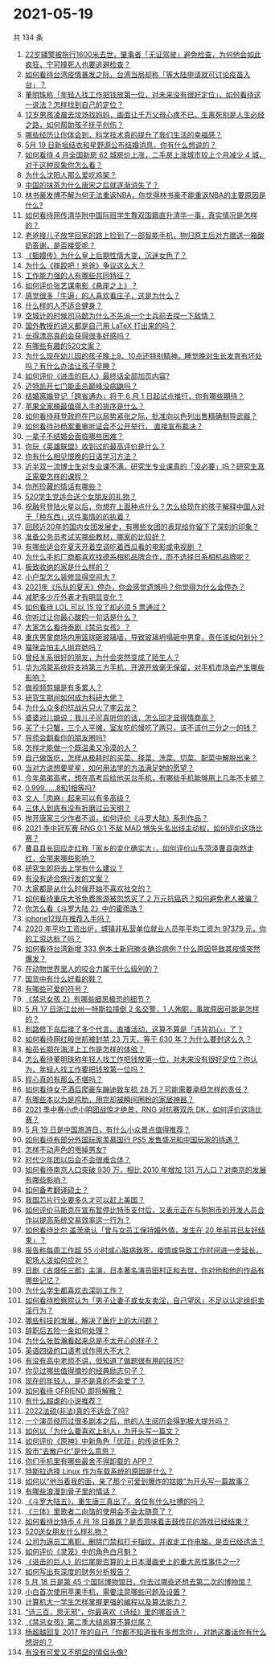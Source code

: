# 2021-05-19

共 134 条

<!-- BEGIN -->
<!-- 最后更新时间 Wed May 19 2021 16:02:46 GMT+0800 (China Standard Time) -->

1. [22岁辅警被拖行1600米去世，肇事者「无证驾驶」避免检查，为何他会如此疯狂，宁可撞死人也要逃避检查？](https://www.zhihu.com/question/460135941)
2. [如何看待台湾疫情暴发之际，台湾当局却称「等大陆申请就可讨论疫苗入台」？](https://www.zhihu.com/question/460171280)
3. [董明珠称「年轻人找工作把钱放第一位，对未来没有很好定位」，如何看待这一说法？怎样找到自己的定位？](https://www.zhihu.com/question/460116131)
4. [12岁男孩凌晨去坟场找妈妈，画面让千万父母心疼不已。生离死别是人生必经之路，如何帮助孩子抚平创伤？](https://www.zhihu.com/question/460220425)
5. [哪些经历让你体会到，科学技术真的提升了我们生活的幸福感？](https://www.zhihu.com/question/459895565)
6. [5月 19 日新垣结衣和星野源公布结婚消息，你有什么想说的？](https://www.zhihu.com/question/460300576)
7. [如何看待 4 月全国新房 62 城房价上涨，二手房上涨城市较上个月减少 4
   城，对于这种现象你怎么看？](https://www.zhihu.com/question/459959827)
8. [为什么沈阳人那么爱吃鸡架？](https://www.zhihu.com/question/21313944)
9. [中国的抹茶为什么唐宋之后就逐渐消失了？](https://www.zhihu.com/question/22132630)
10. [林书豪发博不解为何无法重返NBA，你觉得林书豪不能重返NBA的主要原因是什么?](https://www.zhihu.com/question/460240591)
11. [如何看待网传清华附中国际班学生靠双国籍直升清华一事，真实情况是怎样的？](https://www.zhihu.com/question/460168268)
12. [老爸接儿子放学回家的路上捡到了一部智能手机，物归原主后对方赠送一箱酸奶答谢，是否接受呢？](https://www.zhihu.com/question/459438665)
13. [《甄嬛传》为什么皇上后期性情大变，沉迷女色了？](https://www.zhihu.com/question/459465312)
14. [为什么《摔跤吧！爸爸》争议这么大？](https://www.zhihu.com/question/59143980)
15. [工作能力强的人有哪些共同特征？](https://www.zhihu.com/question/28880482)
16. [如何评价张艺谋电影《悬崖之上》？](https://www.zhihu.com/question/451738975)
17. [感觉很多「牛逼」的人喜欢看庄子，这是为什么？](https://www.zhihu.com/question/31811556)
18. [什么样的人不适合健身？](https://www.zhihu.com/question/459306994)
19. [空城计的时候司马懿为什么不先派一个士兵前去探一下敌情？](https://www.zhihu.com/question/454792574)
20. [国外教授的讲义都是自己用 LaTeX 打出来的吗？](https://www.zhihu.com/question/29227449)
21. [长得漂亮真的会获得很多好感吗？](https://www.zhihu.com/question/447895641)
22. [有哪些有趣的520文案？](https://www.zhihu.com/question/395903926)
23. [为什么现在幼儿园的孩子晚上9、10点还特别精神，睡觉晚对生长发育有坏处吗？有什么办法让孩子早睡？](https://www.zhihu.com/question/459339958)
24. [如何评价《进击的巨人》最终话全部加页内容?](https://www.zhihu.com/question/460186596)
25. [迈特凯开七门能击杀巅峰没病鼬吗？](https://www.zhihu.com/question/459226534)
26. [结婚离婚登记「跨省通办」将于 6 月 1
    日起试点推行，你有哪些期待？](https://www.zhihu.com/question/460270616)
27. [苹果全家桶最值得入手的排序是什么？](https://www.zhihu.com/question/453146906)
28. [如何看待拜登政府在巴以局势紧张之际，批准向以色列出售精确制导武器？](https://www.zhihu.com/question/460005223)
29. [如何看待孙杨案重审听证会不公开举行， 直接宣布裁决？](https://www.zhihu.com/question/460075107)
30. [一辈子不结婚会面临哪些困难？](https://www.zhihu.com/question/424799240)
31. [你玩《英雄联盟》收到过的最高评价是什么？](https://www.zhihu.com/question/423618604)
32. [你有什么相见恨晚的日语学习方法？](https://www.zhihu.com/question/26939890)
33. [近半双一流博士生对专业课不满，研究生专业课真的「没必要」吗？研究生真正需要怎样的课程？](https://www.zhihu.com/question/460069147)
34. [你所珍藏的情话有哪些？](https://www.zhihu.com/question/437885856)
35. [520学生党适合送个女朋友的礼物？](https://www.zhihu.com/question/458442399)
36. [祝融号登陆火星以后，你想在上面种点什么？怎么给现在的孩子解释中国人对于「种东西」这件事情的的执着？](https://www.zhihu.com/question/459504092)
37. [回顾近20年的国内女团发展史，有哪些女团的表现给你留下了深刻的印象？](https://www.zhihu.com/question/460079356)
38. [准备公务员考试买哪些教材，哪家的比较好？](https://www.zhihu.com/question/268343163)
39. [有哪些适合在夏天开着空调吃着西瓜看的电影或电视剧 ？](https://www.zhihu.com/question/459399449)
40. [为什么手机厂商都喜欢找德系相机品牌合作，而不选择日系相机品牌呢？](https://www.zhihu.com/question/459953910)
41. [极致收纳的家是什么样的？](https://www.zhihu.com/question/331434969)
42. [小户型怎么装修显得空间大？](https://www.zhihu.com/question/451689301)
43. [2021年《乐队的夏天》停办，你会感觉遗憾吗？你觉得为什么会停办？](https://www.zhihu.com/question/459868604)
44. [减肥多少斤外表才有明显变化？](https://www.zhihu.com/question/370480474)
45. [如何看待 LOL 可以 15 投了却必须 5 票通过？](https://www.zhihu.com/question/460061128)
46. [你听过让你最心酸的一句话是什么？](https://www.zhihu.com/question/424123484)
47. [大家怎么看待泰剧《禁忌女孩》？](https://www.zhihu.com/question/338714765)
48. [重庆男童商场内用篮球砸玻璃墙，导致玻璃坍塌砸中男童，责任该如何划分？](https://www.zhihu.com/question/459951061)
49. [猫咪会怕主人抛弃她吗？](https://www.zhihu.com/question/278375446)
50. [曾经关系很好的朋友，为什会突然变成了陌生人？](https://www.zhihu.com/question/317909358)
51. [华为鸿蒙系统将支持第三方手机，开源开放毫无保留，对手机市场会产生哪些影响？](https://www.zhihu.com/question/460090403)
52. [做视频剪辑是有多累人？](https://www.zhihu.com/question/309667217)
53. [研究生期间如何成为科研大佬？](https://www.zhihu.com/question/458196603)
54. [为什么众多的抗战片只火了李云龙？](https://www.zhihu.com/question/268674369)
55. [婆婆对儿媳说：我儿子可真听你的话，怎么回才显得情商高？](https://www.zhihu.com/question/431787513)
56. [买了十只蟹，三个人平摊，室友吃的慢吃了两只，该不该付三分之一的钱？](https://www.zhihu.com/question/455193507)
57. [导师会翻看你的朋友圈吗?](https://www.zhihu.com/question/377742704)
58. [怎样才能做一个既温柔又冷漠的人？](https://www.zhihu.com/question/451958211)
59. [自己做饭吃，怎样从极耗时的买菜、择菜、洗菜、切菜、配菜中解脱出来？](https://www.zhihu.com/question/22903687)
60. [当对方说想要星星，如何用法学的方法满足她的愿望？](https://www.zhihu.com/question/329384045)
61. [今年弟弟高考，想在高考后给他买台手机，有哪些手机能够用上几年不卡顿？](https://www.zhihu.com/question/459230225)
62. [0.999......8和1相等吗?](https://www.zhihu.com/question/459883219)
63. [文人「肉麻」起来可以有多高级？](https://www.zhihu.com/question/453352603)
64. [三体人到底有没有折磨过云天明？](https://www.zhihu.com/question/459076670)
65. [抛开唐家三少作者不谈，如何评价《斗罗大陆》系列作品？](https://www.zhihu.com/question/458675311)
66. [2021 季中冠军赛 RNG 0:1 不敌 MAD
    憾失头名出线主动权，如何评价这场比赛？](https://www.zhihu.com/question/460195556)
67. [曹县县长回应走红称「家乡的变化确实大」，如何评价山东菏泽曹县突然走红，会带来哪些影响？](https://www.zhihu.com/question/460089541)
68. [研究生即将去上学有什么建议？](https://www.zhihu.com/question/455377407)
69. [有没有适合旅行发的文案？](https://www.zhihu.com/question/446298373)
70. [大家都是从什么时候开始不喜欢社交的？](https://www.zhihu.com/question/376864339)
71. [如何看待重庆大爷免费旅游被忽悠买了 2
    万元抗癌药？如何避免老人被骗？](https://www.zhihu.com/question/460062120)
72. [你怎么看《斗罗大陆 2》中的霍雨浩？](https://www.zhihu.com/question/448099513)
73. [iphone12现在推荐入手吗？](https://www.zhihu.com/question/444574639)
74. [2020 年平均工资出炉，城镇非私营单位就业人员年平均工资为 97379
    元，你的工资达标了吗？](https://www.zhihu.com/question/460249122)
75. [如何看待台湾新增 333
    例本土新冠肺炎确诊病例？什么原因导致其疫情突然爆发？](https://www.zhihu.com/question/459920978)
76. [在动物世界里人的咬合力属于什么级别的？](https://www.zhihu.com/question/459408371)
77. [国货中有什么好看的鞋？](https://www.zhihu.com/question/278654959)
78. [有哪些可爱的符号？](https://www.zhihu.com/question/314270796)
79. [《禁忌女孩 2》有哪些细思极恐的细节？](https://www.zhihu.com/question/458343322)
80. [5 月 17 日浙江台州一特斯拉撞倒 2 名交警，1
    人殉职，事故原因可能是怎样的？](https://www.zhihu.com/question/460003832)
81. [利路修下岛后接了多个代言、直播活动，这算不算是「违背初心」了？](https://www.zhihu.com/question/460088683)
82. [如何看待网红殷世航被封禁 23 万天，等于 630
    年？为什么要封这么久？](https://www.zhihu.com/question/459925437)
83. [船员长期在海洋上工作是怎样的体验？](https://www.zhihu.com/question/29298020)
84. [怎么看待董明珠称年轻人找工作把钱放第一位，对未来没有很好定位？你认为，年轻人找工作要把钱放第一位吗？](https://www.zhihu.com/question/460105724)
85. [程心真的有那么不堪吗？](https://www.zhihu.com/question/418036982)
86. [如何看待女子酒后爬豪车蹦迪致车损 28
    万？可能需要承担怎样的责任？](https://www.zhihu.com/question/459759486)
87. [有哪些本以为是鸡肋，用完却被瞬间圈粉的家居神器？](https://www.zhihu.com/question/359026960)
88. [2021 季中赛小虎小明团战惊才绝景，RNG 对抗赛双杀
    DK，如何评价这场比赛？](https://www.zhihu.com/question/460167203)
89. [5 月 19 日是中国旅游日，有什么小众景点值得推荐？](https://www.zhihu.com/question/459885875)
90. [如何看待有部分外国玩家羡慕国行 PS5
    发售盛况和中国玩家的待遇？](https://www.zhihu.com/question/459685754)
91. [怎样不动声色的甩掉男友?](https://www.zhihu.com/question/325314779)
92. [时代少年团以后会不会很难合体？](https://www.zhihu.com/question/456289776)
93. [如何看待南京人口突破 930 万，相比 2010 年增加 131
    万人口？对南京的发展有哪些影响？](https://www.zhihu.com/question/460073729)
94. [如何备考翻译硕士？](https://www.zhihu.com/question/29702896)
95. [我国芯片行业要多久才可以赶上美国？](https://www.zhihu.com/question/403452621)
96. [如何评价马斯克在宣布暂停比特币支付后，又表示正在与狗狗币的开发人员合作以提高系统交易效率这一行为？](https://www.zhihu.com/question/459406032)
97. [如何看待比尔·盖茨承认「曾与女员工保持婚外情，发生在 20
    年前并已友好结束」？](https://www.zhihu.com/question/460064207)
98. [报告称每周工作超 55
    小时或心脏病致死，疫情或导致工作时间进一步延长，职场人该如何应对？](https://www.zhihu.com/question/460063511)
99. [日剧《古畑任三郎》主演，日本著名演员田村正和去世，你对他和他的作品有哪些记忆？](https://www.zhihu.com/question/460168527)
100. [为什么学生都喜欢去深圳工作？](https://www.zhihu.com/question/442868905)
101. [如何看待检察院认为「男子让妻子或女友卖淫，自己望风」不足以认定组织卖淫行为？](https://www.zhihu.com/question/459692463)
102. [哪些科技的发展，解决了医疗上的大问题？](https://www.zhihu.com/question/459947188)
103. [辞职后五险一金如何处理？](https://www.zhihu.com/question/54840341)
104. [为什么张哲瀚看起来总是不太开心的样子？](https://www.zhihu.com/question/458237008)
105. [英语四级的口语考试作用大不大？](https://www.zhihu.com/question/28448815)
106. [有没有高中老师不讲，但知道了做题很有用的技巧?](https://www.zhihu.com/question/388419751)
107. [你见过哪些值得摘抄的经典励志句子？](https://www.zhihu.com/question/447620837)
108. [现在的年轻人，是不是真的不会爱了？](https://www.zhihu.com/question/458676301)
109. [如何看待 GFRIEND 即将解散？](https://www.zhihu.com/question/460090159)
110. [有什么超虐的小说推荐？](https://www.zhihu.com/question/313274292)
111. [2022法硕(非法)真的不适合了吗?](https://www.zhihu.com/question/438205558)
112. [一个演员经历过很多剧本之后，他的人生阅历会得到极大提升吗？](https://www.zhihu.com/question/455251862)
113. [如何以「为什么要喜欢上别人」为开头写一篇文？](https://www.zhihu.com/question/443120413)
114. [如何评价《原神》中新角色「优菈」的传说任务？](https://www.zhihu.com/question/460157064)
115. [股市“去散户化”是什么意思？](https://www.zhihu.com/question/459212443)
116. [你们手机里有哪些最舍不得卸载的 APP？](https://www.zhihu.com/question/427095722)
117. [特斯拉选择 Linux 作为车载系统的原因是什么？](https://www.zhihu.com/question/455892933)
118. [如何以“他当着我的面，亲了那个可爱到爆炸的姑娘”为开头写一篇故事？](https://www.zhihu.com/question/445435350)
119. [有哪些浪漫到骨子里的情话？](https://www.zhihu.com/question/422342566)
120. [《斗罗大陆五》，重生唐三真出了，各位有什么吐槽的吗？](https://www.zhihu.com/question/459557005)
121. [《三体》里歌者二向箔的使用会不会太随意了？](https://www.zhihu.com/question/459124778)
122. [如何看待比特币 4 月 18
     日暴跌？是否意味着击鼓传花的游戏已经结束？](https://www.zhihu.com/question/455237775)
123. [520送女朋友什么样礼物？](https://www.zhihu.com/question/458252305)
124. [公司为逼员工离职，删除门禁和打卡指纹，并收走工作电脑，是否已经违法？](https://www.zhihu.com/question/458446577)
125. [如何评价《灵笼》中的角色白月魁？](https://www.zhihu.com/question/458161195)
126. [《进击的巨人》的烂尾能否算的上日本漫画史上的重大恶性事件之一?](https://www.zhihu.com/question/453573225)
127. [如何写出有深度的财务分析报告？](https://www.zhihu.com/question/38624533)
128. [5 月 18 日是第 45
     个国际博物馆日，你去过哪些还想去第二次的博物馆？](https://www.zhihu.com/question/460050202)
129. [小白首次使用苹果手机，需要注意哪些问题及设置？](https://www.zhihu.com/question/361796127)
130. [计算机大一学生怎样掌握更强的编程以及算法能力？](https://www.zhihu.com/question/444269929)
131. [“诗三百，思无邪”，你最喜欢《诗经》里的哪首诗？](https://www.zhihu.com/question/459755903)
132. [《禁忌女孩》第二季大结局算不算烂尾？](https://www.zhihu.com/question/458737109)
133. [杨超越回复 2017
     年的自己「你都不知道我有多想念你」，对她这番话你有什么想说的？](https://www.zhihu.com/question/459691259)
134. [有没有可爱又不明显的情侣头像?](https://www.zhihu.com/question/347976724)

<!-- END -->
